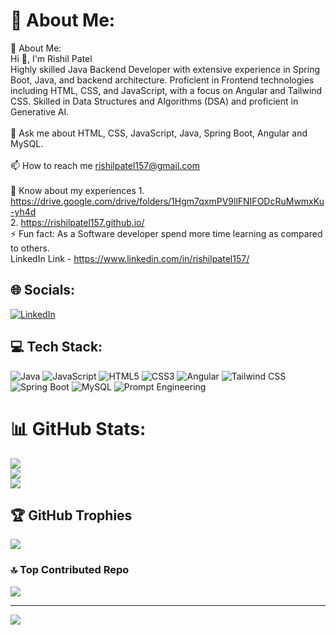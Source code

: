 # 💫 About Me:
💫 About Me:<br>Hi 👋, I'm Rishil Patel<br>Highly skilled Java Backend Developer with extensive experience in Spring Boot, Java, and backend architecture. Proficient in Frontend technologies including HTML, CSS, and JavaScript, with a focus on Angular and Tailwind CSS. Skilled in Data Structures and Algorithms (DSA) and proficient in Generative AI.<br><br>💬 Ask me about HTML, CSS, JavaScript, Java, Spring Boot, Angular and MySQL.<br><br>📫 How to reach me rishilpatel157@gmail.com<br>
<br>📄 Know about my experiences 1. https://drive.google.com/drive/folders/1Hgm7qxmPV9llFNIFODcRuMwmxKu-yh4d <br> 2. https://rishilpatel157.github.io/<br>⚡ Fun fact: As a Software developer spend more time learning as compared to others. <br> LinkedIn Link - https://www.linkedin.com/in/rishilpatel157/<br>


## 🌐 Socials:
[![LinkedIn](https://img.shields.io/badge/LinkedIn-%230077B5.svg?logo=linkedin&logoColor=white)](https://www.linkedin.com/in/rishilpatel157/) 


## 💻 Tech Stack:
![Java](https://img.shields.io/badge/java-%23ED8B00.svg?style=for-the-badge&logo=java&logoColor=white) ![JavaScript](https://img.shields.io/badge/javascript-%23323330.svg?style=for-the-badge&logo=javascript&logoColor=%23F7DF1E) 
![HTML5](https://img.shields.io/badge/html5-%23E34F26.svg?style=for-the-badge&logo=html5&logoColor=white)
![CSS3](https://img.shields.io/badge/css3-%231572B6.svg?style=for-the-badge&logo=css3&logoColor=white)
![Angular](https://img.shields.io/badge/angular-%23DD0031.svg?style=for-the-badge&logo=angular&logoColor=white) ![Tailwind CSS](https://img.shields.io/badge/tailwindcss-%2338B2AC.svg?style=for-the-badge&logo=tailwind-css&logoColor=white) ![Spring Boot](https://img.shields.io/badge/springboot-%236DB33F.svg?style=for-the-badge&logo=spring-boot&logoColor=white) ![MySQL](https://img.shields.io/badge/mysql-%2300f.svg?style=for-the-badge&logo=mysql&logoColor=white) ![Prompt Engineering](https://img.shields.io/badge/promptengineering-%2343853D.svg?style=for-the-badge)


# 📊 GitHub Stats:
![](https://github-readme-stats.vercel.app/api?username=rishilpatel157&theme=dark&hide_border=false&include_all_commits=false&count_private=true)<br/>
![](https://github-readme-streak-stats.herokuapp.com/?user=rishilpatel157&theme=dark&hide_border=false)<br/>
![](https://github-readme-stats.vercel.app/api/top-langs/?username=rishilpatel157&theme=dark&hide_border=false&include_all_commits=false&count_private=true&layout=compact)

## 🏆 GitHub Trophies
![](https://github-profile-trophy.vercel.app/?username=rishilpatel157&theme=radical&no-frame=false&no-bg=true&margin-w=4)

### 🔝 Top Contributed Repo
![](https://github-contributor-stats.vercel.app/api?username=rishilpatel157&limit=5&theme=dark&combine_all_yearly_contributions=true)

---
[![](https://visitcount.itsvg.in/api?id=rishilpatel157&icon=0&color=0)](https://visitcount.itsvg.in)

<!-- Proudly created with GPRM ( https://gprm.itsvg.in ) -->
